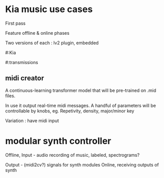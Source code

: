 # Kia music use cases

First pass 

Feature offline & online phases

Two versions of each : lv2 plugin, embedded

#:Kia

#:transmissions

## midi creator

A continuous-learning transformer model that will be pre-trained on .mid files.

In use it output real-time midi messages. A handful of parameters will be controllable by knobs, eg. Repetivity, density, major/minor key 

Variation : have midi input

# modular synth controller

Offline, Input - audio recording of music, labeled, spectrograms?

Output - (midi2cv?) signals for synth modules
Online, receiving outputs of synth
